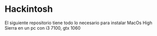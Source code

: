 # Hackintosh
El siguiente repositorio tiene todo lo necesario para instalar MacOs High Sierra en un pc con i3 7100, gtx 1060
